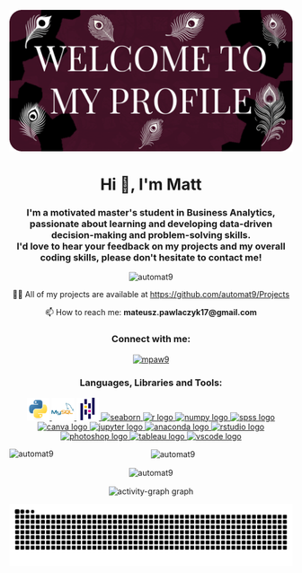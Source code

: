 ![Photo](https://raw.githubusercontent.com/automat9/automat9/main/paw_banner.gif)


<h1 align="center">Hi 👋, I'm Matt</h1>
<h3 align="center">I'm a motivated master's student in Business Analytics, passionate about learning and developing data-driven decision-making and problem-solving skills.<br>I'd love to hear your feedback on my projects and my overall coding skills, please don't hesitate to contact me!</h3>

<p align="center">
  <img src="https://komarev.com/ghpvc/?username=automat9&label=Profile%20views&color=4c0b21&style=flat" alt="automat9" />
  </p>
                                                                                                                          
<p align="center">
  👨‍💻 All of my projects are available at 
  <a href="https://github.com/automat9/Projects" target="_blank">https://github.com/automat9/Projects</a>
</p>

<p align="center">
  📫 How to reach me: 
  <strong>mateusz.pawlaczyk17@gmail.com</strong>
</p>

<h3 align="center">Connect with me:</h3>
<p align="center">
  <a href="https://linkedin.com/in/mpaw9" target="_blank">
    <img align="center" src="https://raw.githubusercontent.com/rahuldkjain/github-profile-readme-generator/master/src/images/icons/Social/linked-in-alt.svg" alt="mpaw9" height="30" width="40" />
  </a>
</p>

<h3 align="center">Languages, Libraries and Tools:</h3>
<p align="center">
  <a href="https://www.python.org" target="_blank" rel="noreferrer">
    <img src="https://raw.githubusercontent.com/devicons/devicon/master/icons/python/python-original.svg" alt="python" width="40" height="40"/> 
  </a> 
  <a href="https://www.mysql.com/" target="_blank" rel="noreferrer">
    <img src="https://raw.githubusercontent.com/devicons/devicon/master/icons/mysql/mysql-original-wordmark.svg" alt="mysql" width="40" height="40"/> 
  </a>
  <a href="https://pandas.pydata.org/" target="_blank" rel="noreferrer">
    <img src="https://raw.githubusercontent.com/devicons/devicon/2ae2a900d2f041da66e950e4d48052658d850630/icons/pandas/pandas-original.svg" alt="pandas" width="40" height="40"/>
  </a>
  <a href="https://seaborn.pydata.org/" target="_blank" rel="noreferrer">
    <img src="https://seaborn.pydata.org/_images/logo-mark-lightbg.svg" alt="seaborn" width="40" height="40"/>
  </a>
  <a href="https://www.r-project.org/" target="_blank" rel="noreferrer">
    <img src="https://cdn.jsdelivr.net/gh/devicons/devicon/icons/r/r-original.svg" alt="r logo" width="40" height="40"/>
  </a>
  <a href="https://numpy.org/" target="_blank" rel="noreferrer">
    <img src="https://cdn.jsdelivr.net/gh/devicons/devicon/icons/numpy/numpy-original.svg" alt="numpy logo" width="40" height="40"/>
  </a>
  <a href="https://www.ibm.com/products/spss-statistics" target="_blank" rel="noreferrer">
    <img src="https://cdn.jsdelivr.net/gh/devicons/devicon/icons/spss/spss-original.svg" alt="spss logo" width="40" height="40"/>
  </a>
  <a href="https://www.canva.com/" target="_blank" rel="noreferrer">
    <img src="https://cdn.jsdelivr.net/gh/devicons/devicon/icons/canva/canva-original.svg" alt="canva logo" width="40" height="40"/>
  </a>
  <a href="https://jupyter.org/" target="_blank" rel="noreferrer">
    <img src="https://cdn.jsdelivr.net/gh/devicons/devicon/icons/jupyter/jupyter-original.svg" alt="jupyter logo" width="40" height="40"/>
  </a>
  <a href="https://www.anaconda.com/" target="_blank" rel="noreferrer">
    <img src="https://cdn.jsdelivr.net/gh/devicons/devicon/icons/anaconda/anaconda-original.svg" alt="anaconda logo" width="40" height="40"/>
  </a>
  <a href="https://www.rstudio.com/" target="_blank" rel="noreferrer">
    <img src="https://cdn.jsdelivr.net/gh/devicons/devicon/icons/rstudio/rstudio-original.svg" alt="rstudio logo" width="40" height="40"/>
  </a>
  <a href="https://www.adobe.com/products/photoshop.html" target="_blank" rel="noreferrer">
    <img src="https://cdn.simpleicons.org/adobephotoshop/31A8FF" alt="photoshop logo" width="40" height="40"/>
  </a>
  <a href="https://www.tableau.com/en-gb" target="_blank" rel="noreferrer">
    <img src="https://cdn.svgporn.com/logos/tableau-icon.svg" alt="tableau logo" width="40" height="40"/>
  </a>
  <a href="https://code.visualstudio.com/" target="_blank" rel="noreferrer">
    <img src="https://cdn.jsdelivr.net/gh/devicons/devicon/icons/vscode/vscode-original.svg" height="40" alt="vscode logo"  />
  </a>
</p>

<div align="center">
  <p>
    <img align="left" src="https://github-readme-stats.vercel.app/api/top-langs?username=automat9&show_icons=true&theme=dark&title_color=ffffff&text_color=ffffff&bg_color=151515&locale=en&layout=compact" alt="automat9" style="margin-right: 10px;" />
  </p>

  <p>
    <img align="center" src="https://github-readme-stats.vercel.app/api?username=automat9&show_icons=false&theme=dark&title_color=ffffff&text_color=ffffff&bg_color=4a142b&locale=en" alt="automat9" style="margin-right: 10px;" />
  </p>

  <p>
    <img align="center" src="https://github-readme-streak-stats.herokuapp.com/?user=automat9&theme=dark" alt="automat9" />
  </p>
  
<p>
  
  <img align="center" src="https://github-readme-activity-graph.vercel.app/graph?username=automat9&radius=16&area=true&order=5&custom_title=Contributions%20in%20the%20Past%2031%20Days&hide_border=false&bg_color=4a142b&color=ffffffff&line=ffffffff&title_color=ffffffff&point=ffffffff&hide_title=false" height="298" alt="activity-graph graph" />
</p>
  
  <p>
    <img align="center" src="https://github.com/automat9/automat9/blob/output/github-contribution-grid-snake-dark.svg" alt="snake_animation" />
  </p>
</div>
